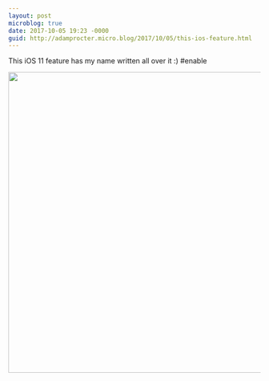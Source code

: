 ```yaml
---
layout: post
microblog: true
date: 2017-10-05 19:23 -0000
guid: http://adamprocter.micro.blog/2017/10/05/this-ios-feature.html
---
```

This iOS 11 feature has my name written all over it :) #enable

<img src="http://discursive.adamprocter.co.uk/uploads/2017/e3161ee52f.jpg" width="600" height="600" />
